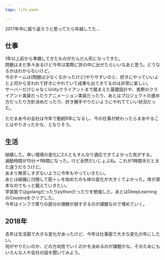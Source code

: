 ```yaml
---
tags: life poem

---
```


2017年中に振り返ろうと思ってたら年越してた…

## 仕事
1年以上前から準備してきたものがだんだん形になってきた。  
問題はまだ多々あるけど今年は実際に世の中に出せたらいいなあと思う。どうなるかはわからないけど。  
今のチームは(問題は少なくなかったけど)やりやすいのと、好きにやっていいよと上司から言われて好きにやれていて成果も出てきてるのは非常に楽しい。  
サーバーだけじゃなくUnityクライアントまで踏まえた基礎設計や、実際のクライアント実装だったりアニメーション実装だったり、あとはプロジェクトの進め方だったり方針決めだったり、好き勝手やりたいようにやれてていい状況だった。   

ただまあ今の会社は今年で勤続6年になるし、今の仕事が終わったらまあやることはやりきったかな、となりそう。  

## 生活
結婚した。幸い環境の変化に2人ともすんなり適応できてよかった気がする。  
通勤時間が15分→1時間になった。けど全然だいじょぶね。これが1時間半だとまた違うだろうけど。   
あまり無茶しすぎないように今年もやっていきたい。  
あとは結婚に付随して筋トレを始めたのも体の変化が大きくてよかった。体が資本なのでもっと鍛えていきたい。   
学習面ではgolangだったりpythonだったりを勉強した。あとはDeepLearningのCouseraをクリアした。   
今年はインフラ寄りの部分の理解が弱すぎるのが課題なので埋めていく。

## 2018年
去年は生活面で大きな変化があったけど、今年は仕事面で大きな変化の年にしたい。  
何がやりたいのか、どの方向性でいくのかを決めるのが課題かな。そのためにもいろんな人や会社の話を聞いてみよう。
